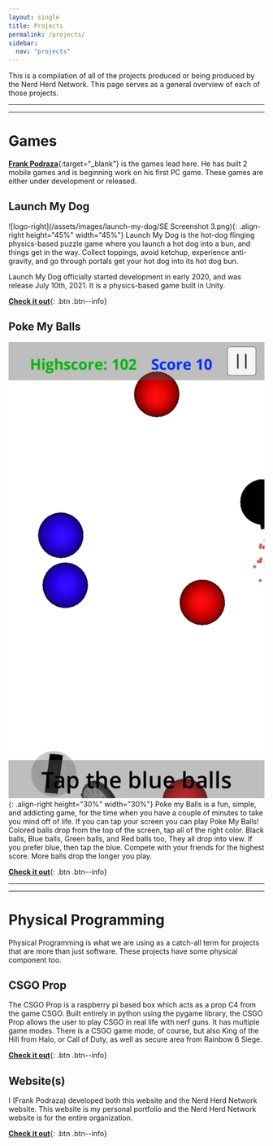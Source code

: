 ```yaml
---
layout: single
title: Projects
permalink: /projects/
sidebar:
  nav: "projects"
---
```


This is a compilation of all of the projects produced or being produced by the Nerd Herd Network. This page serves as a general overview of each of those projects.

----
----

# Games

[**Frank Podraza**](/about/frank/){:target="_blank"} is the games lead here. He has built 2 mobile games and is beginning work on his first PC game. These games are either under development or released.

## Launch My Dog

![logo-right](/assets/images/launch-my-dog/SE Screenshot 3.png){: .align-right height="45%" width="45%"}
Launch My Dog is the hot-dog flinging physics-based puzzle game where you launch a hot dog into a bun, and things get in the way. Collect toppings, avoid ketchup, experience anti-gravity, and go through portals get your hot dog into its hot dog bun.

Launch My Dog officially started development in early 2020, and was release July 10th, 2021. It is a physics-based game built in Unity.

[**Check it out**](/projects/launch-my-dog/){: .btn .btn--info}

## Poke My Balls

![Screenshot-game-right](/assets/images/poke-my-balls/screen-game.PNG){: .align-right height="30%" width="30%"}
Poke my Balls is a fun, simple, and addicting game, for the time when you have a couple of minutes to take you mind off of life. If you can tap your screen you can play Poke My Balls! Colored balls drop from the top of the screen, tap all of the right color. Black balls, Blue balls, Green balls, and Red balls too, They all drop into view. If you prefer blue, then tap the blue. Compete with your friends for the highest score. More balls drop the longer you play.

[**Check it out**](/projects/poke-my-balls/){: .btn .btn--info}

----
----

# Physical Programming

Physical Programming is what we are using as a catch-all term for projects that are more than just software. These projects have some physical component too.

## CSGO Prop

The CSGO Prop is a raspberry pi based box which acts as a prop C4 from the game CSGO. Built entirely in python using the pygame library, the CSGO Prop allows the user to play CSGO in real life with nerf guns. It has multiple game modes. There is a CSGO game mode, of course, but also King of the Hill from Halo, or Call of Duty, as well as secure area from Rainbow 6 Siege.

[**Check it out**](/projects/csgo-prop/){: .btn .btn--info}

## Website(s)

I (Frank Podraza) developed both this website and the Nerd Herd Network website. This website is my personal portfolio and the Nerd Herd Network website is for the entire organization.

[**Check it out**](/projects/web-dev/){: .btn .btn--info}
